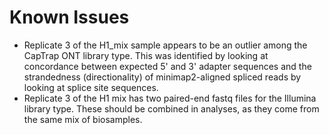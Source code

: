 # Known Issues
* Replicate 3 of the H1_mix sample appears to be an outlier among the CapTrap ONT library type. This was identified by looking at concordance between expected 5' and 3' adapter sequences and the strandedness (directionality) of minimap2-aligned spliced reads by looking at splice site sequences.
* Replicate 3 of the H1 mix has two paired-end fastq files for the Illumina library type. These should be combined in analyses, as they come from the same mix of biosamples.
